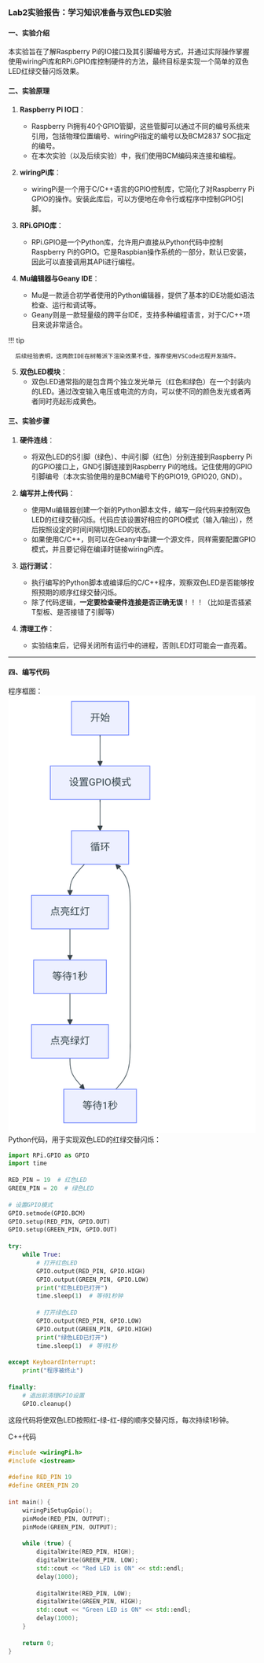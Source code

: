 ### Lab2实验报告：学习知识准备与双色LED实验

#### 一、实验介绍
本实验旨在了解Raspberry Pi的IO接口及其引脚编号方式，并通过实际操作掌握使用wiringPi库和RPi.GPIO库控制硬件的方法，最终目标是实现一个简单的双色LED红绿交替闪烁效果。

#### 二、实验原理
1. **Raspberry Pi IO口**：
   - Raspberry Pi拥有40个GPIO管脚，这些管脚可以通过不同的编号系统来引用，包括物理位置编号、wiringPi指定的编号以及BCM2837 SOC指定的编号。
   - 在本次实验（以及后续实验）中，我们使用BCM编码来连接和编程。

2. **wiringPi库**：
   - wiringPi是一个用于C/C++语言的GPIO控制库，它简化了对Raspberry Pi GPIO的操作。安装此库后，可以方便地在命令行或程序中控制GPIO引脚。

3. **RPi.GPIO库**：
   - RPi.GPIO是一个Python库，允许用户直接从Python代码中控制Raspberry Pi的GPIO。它是Raspbian操作系统的一部分，默认已安装，因此可以直接调用其API进行编程。

4. **Mu编辑器与Geany IDE**：
   - Mu是一款适合初学者使用的Python编辑器，提供了基本的IDE功能如语法检查、运行和调试等。
   - Geany则是一款轻量级的跨平台IDE，支持多种编程语言，对于C/C++项目来说非常适合。
  
!!! tip

      后续经验表明，这两款IDE在树莓派下渲染效果不佳，推荐使用VSCode远程开发插件。

5. **双色LED模块**：
   - 双色LED通常指的是包含两个独立发光单元（红色和绿色）在一个封装内的LED。通过改变输入电压或电流的方向，可以使不同的颜色发光或者两者同时亮起形成黄色。

#### 三、实验步骤
1. **硬件连线**：
   - 将双色LED的S引脚（绿色）、中间引脚（红色）分别连接到Raspberry Pi的GPIO接口上，GND引脚连接到Raspberry Pi的地线。记住使用的GPIO引脚编号（本次实验使用的是BCM编号下的GPIO19, GPIO20, GND）。
   
2. **编写并上传代码**：
   - 使用Mu编辑器创建一个新的Python脚本文件，编写一段代码来控制双色LED的红绿交替闪烁。代码应该设置好相应的GPIO模式（输入/输出），然后按照设定的时间间隔切换LED的状态。
   - 如果使用C/C++，则可以在Geany中新建一个源文件，同样需要配置GPIO模式，并且要记得在编译时链接wiringPi库。

3. **运行测试**：
   - 执行编写的Python脚本或编译后的C/C++程序，观察双色LED是否能够按照预期的顺序红绿交替闪烁。
   - 除了代码逻辑，**一定要检查硬件连接是否正确无误**！！！（比如是否插紧T型板、是否接错了引脚等）

4. **清理工作**：
   - 实验结束后，记得关闭所有运行中的进程，否则LED灯可能会一直亮着。

---

#### 四、编写代码
程序框图：
![alt text](image.png)
Python代码，用于实现双色LED的红绿交替闪烁：

```python
import RPi.GPIO as GPIO
import time

RED_PIN = 19  # 红色LED
GREEN_PIN = 20  # 绿色LED

# 设置GPIO模式
GPIO.setmode(GPIO.BCM)
GPIO.setup(RED_PIN, GPIO.OUT)
GPIO.setup(GREEN_PIN, GPIO.OUT)

try:
    while True:
        # 打开红色LED
        GPIO.output(RED_PIN, GPIO.HIGH)
        GPIO.output(GREEN_PIN, GPIO.LOW)
        print("红色LED已打开")
        time.sleep(1)  # 等待1秒钟
        
        # 打开绿色LED
        GPIO.output(RED_PIN, GPIO.LOW)
        GPIO.output(GREEN_PIN, GPIO.HIGH)
        print("绿色LED已打开")
        time.sleep(1)  # 等待1秒

except KeyboardInterrupt:
    print("程序被终止")

finally:
    # 退出前清理GPIO设置
    GPIO.cleanup()
```

这段代码将使双色LED按照红-绿-红-绿的顺序交替闪烁，每次持续1秒钟。

C++代码
   ```cpp
   #include <wiringPi.h>
   #include <iostream>

   #define RED_PIN 19
   #define GREEN_PIN 20

   int main() {
       wiringPiSetupGpio();
       pinMode(RED_PIN, OUTPUT);
       pinMode(GREEN_PIN, OUTPUT);

       while (true) {
           digitalWrite(RED_PIN, HIGH);
           digitalWrite(GREEN_PIN, LOW);
           std::cout << "Red LED is ON" << std::endl;
           delay(1000);

           digitalWrite(RED_PIN, LOW);
           digitalWrite(GREEN_PIN, HIGH);
           std::cout << "Green LED is ON" << std::endl;
           delay(1000);
       }

       return 0;
   }
   ```